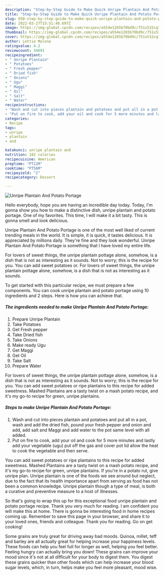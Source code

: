 ```yaml
---
description: "Step-by-Step Guide to Make Quick Unripe Plantain And Potato Portage"
title: "Step-by-Step Guide to Make Quick Unripe Plantain And Potato Portage"
slug: 658-step-by-step-guide-to-make-quick-unripe-plantain-and-potato-portage
date: 2022-03-27T15:51:40.697Z
image: https://img-global.cpcdn.com/recipes/a554e1265b70bd9c/751x532cq70/unripe-plantain-and-potato-portage-recipe-main-photo.jpg
thumbnail: https://img-global.cpcdn.com/recipes/a554e1265b70bd9c/751x532cq70/unripe-plantain-and-potato-portage-recipe-main-photo.jpg
cover: https://img-global.cpcdn.com/recipes/a554e1265b70bd9c/751x532cq70/unripe-plantain-and-potato-portage-recipe-main-photo.jpg
author: Lettie Malone
ratingvalue: 4.2
reviewcount: 34691
recipeingredient:
- " Unripe Plantain"
- " Potatoes"
- " Fresh pepper"
- " Dried fish"
- " Onions"
- " Ugu"
- " Maggi"
- " Oil"
- " Salt"
- " Water"
recipeinstructions:
- "Wash and cut into pieces plantain and potatoes and put all in a pot, wash and add the dried fish, pound your fresh pepper and onion and add, add salt and Maggi and add water to the pot same level with all added."
- "Put on fire to cook, add your oil and cook for 5 more minutes and lastly add your vegetable (ugu) put off the gas and cover pot lid allow the heat to cook the vegetable and then serve."
categories:
- Recipe
tags:
- unripe
- plantain
- and

katakunci: unripe plantain and 
nutrition: 182 calories
recipecuisine: American
preptime: "PT12M"
cooktime: "PT56M"
recipeyield: "2"
recipecategory: Dessert

---
```



![Unripe Plantain And Potato Portage](https://img-global.cpcdn.com/recipes/a554e1265b70bd9c/751x532cq70/unripe-plantain-and-potato-portage-recipe-main-photo.jpg)

Hello everybody, hope you are having an incredible day today. Today, I'm gonna show you how to make a distinctive dish, unripe plantain and potato portage. One of my favorites. This time, I will make it a bit tasty. This is gonna smell and look delicious.

Unripe Plantain And Potato Portage is one of the most well liked of current trending meals in the world. It is simple, it is quick, it tastes delicious. It is appreciated by millions daily. They're fine and they look wonderful. Unripe Plantain And Potato Portage is something that I have loved my entire life.

For lovers of sweet things, the unripe plantain pottage alone, somehow, is a dish that is not as interesting as it sounds. Not to worry; this is the recipe for you. You can add sweet potatoes or. For lovers of sweet things, the unripe plantain pottage alone, somehow, is a dish that is not as interesting as it sounds.


To get started with this particular recipe, we must prepare a few components. You can cook unripe plantain and potato portage using 10 ingredients and 2 steps. Here is how you can achieve that.

<!--inarticleads1-->

##### The ingredients needed to make Unripe Plantain And Potato Portage:

1. Prepare  Unripe Plantain
1. Take  Potatoes
1. Get  Fresh pepper
1. Take  Dried fish
1. Take  Onions
1. Make ready  Ugu
1. Get  Maggi
1. Get  Oil
1. Take  Salt
1. Prepare  Water


For lovers of sweet things, the unripe plantain pottage alone, somehow, is a dish that is not as interesting as it sounds. Not to worry; this is the recipe for you. You can add sweet potatoes or ripe plantains to this recipe for added sweetness. Mashed Plantains are a tasty twist on a mash potato recipe, and it&#39;s my go-to recipe for green, unripe plantains. 

<!--inarticleads2-->

##### Steps to make Unripe Plantain And Potato Portage:

1. Wash and cut into pieces plantain and potatoes and put all in a pot, wash and add the dried fish, pound your fresh pepper and onion and add, add salt and Maggi and add water to the pot same level with all added.
1. Put on fire to cook, add your oil and cook for 5 more minutes and lastly add your vegetable (ugu) put off the gas and cover pot lid allow the heat to cook the vegetable and then serve.


You can add sweet potatoes or ripe plantains to this recipe for added sweetness. Mashed Plantains are a tasty twist on a mash potato recipe, and it&#39;s my go-to recipe for green, unripe plantains. If you&#39;re in a potato rut, give unripe plan. Unripe plantain is one of the foods we see around but neglect, due to the fact that its health importance apart from serving as food has not been a common knowledge. Unripe plantain though a type of meal, is both a curative and preventive measure to a host of illnesses. 

So that's going to wrap this up for this exceptional food unripe plantain and potato portage recipe. Thank you very much for reading. I am confident you will make this at home. There is gonna be interesting food in home recipes coming up. Remember to save this page in your browser, and share it to your loved ones, friends and colleague. Thank you for reading. Go on get cooking!

Some grains are truly great for driving away bad moods. Quinoa, millet, teff and barley are all actually great for helping increase your happiness levels. These foods can help you feel full for longer as well, helping you feel better. Feeling hungry can actually bring you down! These grains can improve your mood since it's not at all difficult for your body to digest them. You digest these grains quicker than other foods which can help increase your blood sugar levels, which, in turn, helps make you feel more pleasant, mood wise.
